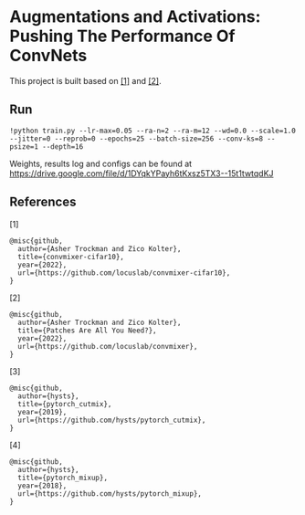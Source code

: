 # Augmentations and Activations: Pushing The Performance Of ConvNets

This project is built based on [[1]](https://github.com/locuslab/convmixer-cifar10) and [[2]](https://github.com/locuslab/convmixer).
## Run
```
!python train.py --lr-max=0.05 --ra-n=2 --ra-m=12 --wd=0.0 --scale=1.0 --jitter=0 --reprob=0 --epochs=25 --batch-size=256 --conv-ks=8 --psize=1 --depth=16
```
Weights, results log and configs can be found at https://drive.google.com/file/d/1DYqkYPayh6tKxsz5TX3--15t1twtqdKJ 


## References
[1] 
```
@misc{github, 
  author={Asher Trockman and Zico Kolter}, 
  title={convmixer-cifar10}, 
  year={2022}, 
  url={https://github.com/locuslab/convmixer-cifar10}, 
}
```

[2] 
```
@misc{github, 
  author={Asher Trockman and Zico Kolter}, 
  title={Patches Are All You Need?}, 
  year={2022}, 
  url={https://github.com/locuslab/convmixer}, 
}
```

[3]
```
@misc{github, 
  author={hysts}, 
  title={pytorch_cutmix}, 
  year={2019}, 
  url={https://github.com/hysts/pytorch_cutmix}, 
}
```

[4]
```
@misc{github, 
  author={hysts}, 
  title={pytorch_mixup}, 
  year={2018}, 
  url={https://github.com/hysts/pytorch_mixup}, 
}
```
